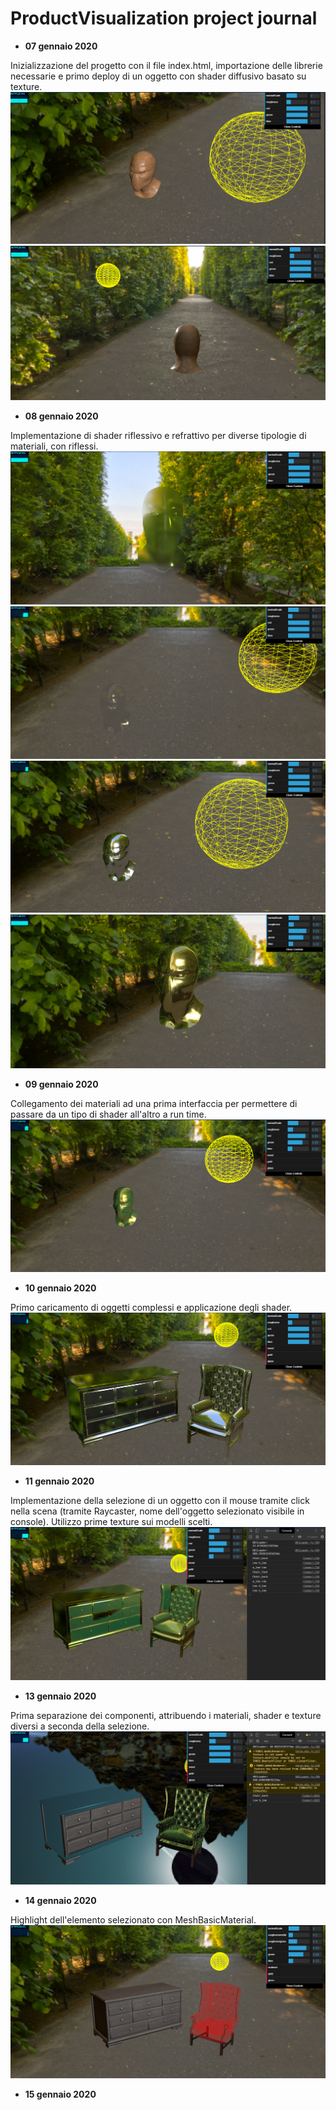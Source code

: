 # ProductVisualization project journal

* **07 gennaio 2020**

Inizializzazione del progetto con il file index.html, importazione delle librerie necessarie e primo deploy di un oggetto con shader diffusivo basato su texture.
![](report/03.png)
![](report/02.png)

* **08 gennaio 2020**

Implementazione di shader riflessivo e refrattivo per diverse tipologie di materiali, con riflessi.
![](report/06.png)
![](report/04.png)
![](report/07.png)
![](report/09.png)

* **09 gennaio 2020**

Collegamento dei materiali ad una prima interfaccia per permettere di passare da un tipo di shader all'altro a run time.
![](report/10.png)

* **10 gennaio 2020**

Primo caricamento di oggetti complessi e applicazione degli shader.
![](report/11.png)

* **11 gennaio 2020**

Implementazione della selezione di un oggetto con il mouse tramite click nella scena (tramite Raycaster, nome dell'oggetto selezionato visibile in console). Utilizzo prime texture sui modelli scelti.
![](report/12.png)

* **13 gennaio 2020**

Prima separazione dei componenti, attribuendo i materiali, shader e texture diversi a seconda della selezione.
![](report/13.png)

* **14 gennaio 2020**

Highlight dell'elemento selezionato con MeshBasicMaterial.
![](report/14.png)

* **15 gennaio 2020**


